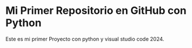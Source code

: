 # Mi Primer Repositorio en GitHub con Python
Este es mi primer Proyecto con python y visual studio code 2024.